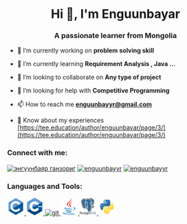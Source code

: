 <h1 align="center">Hi 👋, I'm Enguunbayar</h1>
<h3 align="center">A passionate learner from Mongolia</h3>

- 🔭 I’m currently working on **problem solving skill**

- 🌱 I’m currently learning **Requirement Analysis , Java ...**

- 👯 I’m looking to collaborate on **Any type of project**

- 🤝 I’m looking for help with **Competitive Programming**

- 📫 How to reach me **enguunbayyr@gmail.com**

- 📄 Know about my experiences [https://tee.education/author/enguunbayar/page/3/](https://tee.education/author/enguunbayar/page/3/)

<h3 align="left">Connect with me:</h3>
<p align="left">
<a href="[https://fb.com/Void00001]" target="blank"><img align="center" src="https://raw.githubusercontent.com/rahuldkjain/github-profile-readme-generator/master/src/images/icons/Social/facebook.svg" alt="энгүүнбаяр ганзориг" height="30" width="40" /></a>
<a href="https://instagram.com/enguunbayyr" target="blank"><img align="center" src="https://raw.githubusercontent.com/rahuldkjain/github-profile-readme-generator/master/src/images/icons/Social/instagram.svg" alt="enguunbayyr" height="30" width="40" /></a>
<a href="https://codeforces.com/profile/enguunbayyr" target="blank"><img align="center" src="https://raw.githubusercontent.com/rahuldkjain/github-profile-readme-generator/master/src/images/icons/Social/codeforces.svg" alt="enguunbayyr" height="30" width="40" /></a>
</p>

<h3 align="left">Languages and Tools:</h3>
<p align="left"> <a href="https://www.cprogramming.com/" target="_blank" rel="noreferrer"> <img src="https://raw.githubusercontent.com/devicons/devicon/master/icons/c/c-original.svg" alt="c" width="40" height="40"/> </a> <a href="https://www.w3schools.com/cpp/" target="_blank" rel="noreferrer"> <img src="https://raw.githubusercontent.com/devicons/devicon/master/icons/cplusplus/cplusplus-original.svg" alt="cplusplus" width="40" height="40"/> </a> <a href="https://git-scm.com/" target="_blank" rel="noreferrer"> <img src="https://www.vectorlogo.zone/logos/git-scm/git-scm-icon.svg" alt="git" width="40" height="40"/> </a> <a href="https://www.java.com" target="_blank" rel="noreferrer"> <img src="https://raw.githubusercontent.com/devicons/devicon/master/icons/java/java-original.svg" alt="java" width="40" height="40"/> </a> <a href="https://www.postgresql.org" target="_blank" rel="noreferrer"> <img src="https://raw.githubusercontent.com/devicons/devicon/master/icons/postgresql/postgresql-original-wordmark.svg" alt="postgresql" width="40" height="40"/> </a> <a href="https://www.python.org" target="_blank" rel="noreferrer"> <img src="https://raw.githubusercontent.com/devicons/devicon/master/icons/python/python-original.svg" alt="python" width="40" height="40"/> </a> </p>


